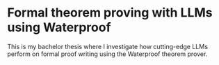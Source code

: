 # Formal theorem proving with LLMs using Waterproof
This is my bachelor thesis where I investigate how cutting-edge LLMs perform on formal proof writing using the Waterproof theorem prover.
